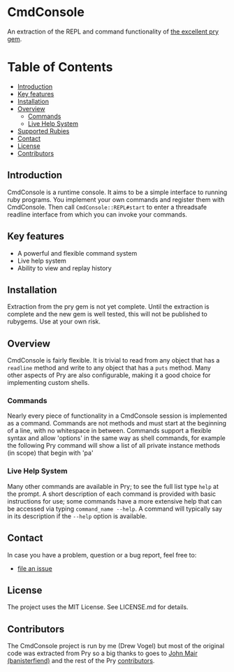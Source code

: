 CmdConsole
==========

An extraction of the REPL and command functionality of [the excellent pry
gem](https://github.com/pry/pry).

Table of Contents
=================

* [Introduction](#introduction)
* [Key features](#key-features)
* [Installation](#installation)
* [Overview](#overview)
   * [Commands](#commands)
   * [Live Help System](#live-help-system)
* [Supported Rubies](#supported-rubies)
* [Contact](#contact)
* [License](#license)
* [Contributors](#contributors)

Introduction
------------

CmdConsole is a runtime console. It aims to be a simple interface to running
ruby programs. You implement your own commands and register them with
CmdConsole. Then call `CmdConsole::REPL#start` to enter a threadsafe readline
interface from which you can invoke your commands.

Key features
------------

* A powerful and flexible command system
* Live help system
* Ability to view and replay history

Installation
------------

Extraction from the pry gem is not yet complete. Until the extraction is
complete and the new gem is well tested, this will not be published to rubygems.
Use at your own risk.

Overview
--------

CmdConsole is fairly flexible. It is trivial to read from any object that has a
`readline` method and write to any object that has a `puts` method. Many other
aspects of Pry are also configurable, making it a good choice for implementing
custom shells.

### Commands

Nearly every piece of functionality in a CmdConsole session is implemented as a
command. Commands are not methods and must start at the beginning of a line,
with no whitespace in between. Commands support a flexible syntax and allow
'options' in the same way as shell commands, for example the following Pry
command will show a list of all private instance methods (in scope) that begin
with 'pa'


### Live Help System

Many other commands are available in Pry; to see the full list type `help` at
the prompt. A short description of each command is provided with basic
instructions for use; some commands have a more extensive help that can be
accessed via typing `command_name --help`. A command will typically say in its
description if the `--help` option is available.

Contact
-------

In case you have a problem, question or a bug report, feel free to:

* [file an issue](https://github.com/dvogel/cmd_console/issues)

License
-------

The project uses the MIT License. See LICENSE.md for details.

Contributors
------------

The CmdConsole project is run by me (Drew Vogel) but most of the original code was extracted from Pry so a big
thanks to goes to [John Mair (banisterfiend)](https://github.com/banister) and the rest of the Pry
[contributors](https://github.com/pry/pry/graphs/contributors).
